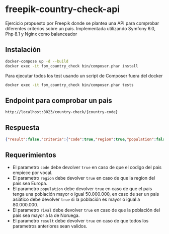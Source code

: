 # freepik-country-check-api
Ejercicio propuesto por Freepik donde se plantea una API para comprobar diferentes criterios sobre un pais.
Implementada utilizando Symfony 6.0, Php 8.1 y Nginx como balanceador

## Instalación

```sh
docker-compose up -d --build
docker exec -it fpm_country_check bin/composer.phar install
```

Para ejecutar todos los test usando un script de Composer fuera del docker

```sh
docker exec -it fpm_country_check bin/composer.phar tests
```

## Endpoint para comprobar un pais
```sh
http://localhost:8023/country-check/{country-code}
```

## Respuesta
```json
{"result":false,"criteria":{"code":true,"region":true,"population":false,"rival":true}}
```
## Requerimientos
- El parametro `code` debe devolver `true` en caso de que el codigo del pais empiece por vocal.
- El parametro `region` debe devolver `true` en caso de que la region del pais sea Europa.
- El parametro `population` debe devolver `true` en caso de que el pais tenga una población mayor o igual 50.000.000, en caso de ser un pais asiático debe devolver `true` si la población es mayor o igual a 80.000.000.
- El parametro `rival` debe devolver `true` en caso de que la población del pais sea mayor a la de Noruega.
- El parametro `result` debe devolver `true` en caso de que todos los parametros anteriores sean validos.
